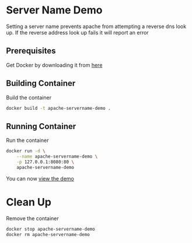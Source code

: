 # Server Name Demo
Setting a server name prevents apache from attempting a reverse dns look up.
If the reverse address look up fails it will report an error
## Prerequisites
Get Docker by downloading it from [here](https://store.docker.com/search?type=edition&offering=community)
## Building Container
Build the container
```bash
docker build -t apache-servername-demo .
```
## Running Container
Run the container
```bash
docker run -d \
 	--name apache-servername-demo \
 	-p 127.0.0.1:8080:80 \
 	apache-servername-demo
```
You can now [view the demo](http://localhost:8080/)
# Clean Up
Remove the container
```bash
docker stop apache-servername-demo
docker rm apache-servername-demo
```